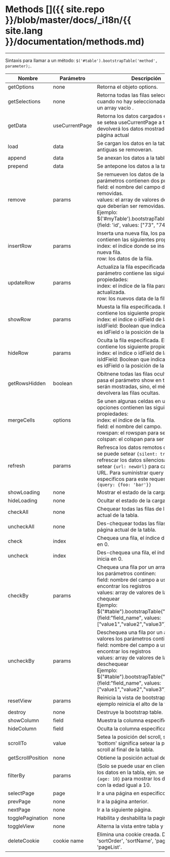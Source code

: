 # Methods []({{ site.repo }}/blob/master/docs/_i18n/{{ site.lang }}/documentation/methods.md)

---

Sintaxis para llamar a un método: `$('#table').bootstrapTable('method', parameter);`.

<table class="table"
       data-toggle="table"
       data-search="true"
       data-show-toggle="true"
       data-show-columns="true"
       data-mobile-responsive="true">
    <thead>
    <tr>
        <th>Nombre</th>
        <th>Parámetro</th>
        <th>Descripción</th>
    </tr>
    </thead>
    <tbody>
    <tr>
        <td>getOptions</td>
        <td>none</td>
        <td>Retorna el objeto options.</td>
    </tr>
    <tr>
        <td>getSelections</td>
        <td>none</td>
        <td>Retorna todas las filas seleccionadas, cuando no hay seleccionadas, se retorna un array vacío .</td>
    </tr>
    <tr>
        <td>getData</td>
        <td>useCurrentPage</td>
        <td>Retorna los datos cargados en la tabla. Si se setea useCurrentPage a true se devolverá los datos mostrados en la página
        actual</td>
    </tr>
    <tr>
        <td>load</td>
        <td>data</td>
        <td>Se cargan los datos en la tabla, las filas antiguas se removeran.</td>
    </tr>
    <tr>
        <td>append</td>
        <td>data</td>
        <td>Se anexan los datos a la tabla.</td>
    </tr>
	<tr>
        <td>prepend</td>
        <td>data</td>
        <td>Se antepone los datos a la tabla.</td>
    </tr>
    <tr>
        <td>remove</td>
        <td>params</td>
        <td>
        Se remueven los datos de la tabla, los parámetros contienen dos propiedades: <br>
        field: el nombre del campo de las filas removidas. <br>
        values: el array de valores de las filas que deberían ser removidas. <br>
        Ejemplo: $('#myTable').bootstrapTable('remove', {field: 'id', values: ["73", "74"]})
        </td>
    </tr>
    <tr>
        <td>insertRow</td>
        <td>params</td>
        <td>
        Inserta una nueva fila, los paeámetros contienen las siguientes propiedades:<br>
        index: el índice donde se insertara la nueva fila.<br>
        row: los datos de la fila.
        </td>
    </tr>
    <tr>
        <td>updateRow</td>
        <td>params</td>
        <td>
        Actualiza la fila especificada, el parámetro contiene las siguientes propiedades: <br>
        index: el índice de la fila para ser actualizada. <br>
        row: los nuevos data de la fila.
        </td>
    </tr>
	<tr>
        <td>showRow</td>
        <td>params</td>
        <td>Muesta la fila especificada. El parámetro contiene los siguiente propiedades: <br>
        index: el indice o idField de la fila.
        isIdField: Boolean que indica si el index es idField o la posición de la fila.</td>
    </tr>
    <tr>
        <td>hideRow</td>
        <td>params</td>
        <td>Oculta la fila especificada. El parámetro contiene los siguiente propiedades: <br>
        index: el indice o idField de la fila.
        isIdField: Boolean que indica si el index es idField o la posición de la fila.</td>
    </tr>
    <tr>
        <td>getRowsHidden</td>
        <td>boolean</td>
        <td>Obitnene todas las filas ocultas si se pasa el parámetro show en true las filas serán mostradas, sino, el método solo
        devolvera las filas ocultas.</td>
    </tr>
    <tr>
        <td>mergeCells</td>
        <td>options</td>
        <td>
        Se unen algunas celdas en una, las opciones contienen las siguientes propiedades: <br>
        index: el índice de la fila. <br>
        field: el nombre del campo.<br>
        rowspan: el rowspan para ser unidas. <br>
        colspan: el colspan para ser unidas.
        </td>
    </tr>
    <tr>
        <td>refresh</td>
        <td>params</td>
        <td>Refresca los datos remotos del servidor, se puede setear <code>{silent: true}</code> para refrescar los datos silenciosamente, y setear <code>{url: newUrl}</code> para cambiar el URL. Para suministrar query params especificos para este request, setear <code>{query: {foo: 'bar'}}</code></td>
    </tr>
    <tr>
        <td>showLoading</td>
        <td>none</td>
        <td>Mostrar el estado de la carga.</td>
    </tr>
    <tr>
        <td>hideLoading</td>
        <td>none</td>
        <td>Ocultar el estado de la carga.</td>
    </tr>
    <tr>
        <td>checkAll</td>
        <td>none</td>
        <td>Chequear todas las filas de la página actual de la tabla.</td>
    </tr>
    <tr>
        <td>uncheckAll</td>
        <td>none</td>
        <td>Des-chequear todas las filas de la página actual de la tabla.</td>
    </tr>
    <tr>
        <td>check</td>
        <td>index</td>
        <td>Chequea una fila, el índice de la fila inicia en 0.</td>
    </tr>
    <tr>
        <td>uncheck</td>
        <td>index</td>
        <td>Des-chequea una fila, el índice de la fila inicia en 0.</td>
    </tr>
	<tr>
        <td>checkBy</td>
        <td>params</td>
        <td>
        Chequea una fila por un array de valores los parámetros continen:<br>
        field: nombre del campo a usar para encontrar los registros<br>
        values: array de valores de las filas por chequear<br>
        Ejemplo: <br>
        $("#table").bootstrapTable("checkBy", {field:"field_name", values:["value1","value2","value3"]})
        </td>
    </tr>
    <tr>
        <td>uncheckBy</td>
        <td>params</td>
        <td>
        Deschequea una fila por un array de valores los parámetros continen:<br>
        field: nombre del campo a usar para encontrar los registros<br>
        values: array de valores de las filas por deschequear<br>
        Ejemplo: <br>
        $("#table").bootstrapTable("uncheckBy", {field:"field_name", values:["value1","value2","value3"]})
        </td>
    </tr>
    <tr>
        <td>resetView</td>
        <td>params</td>
        <td>Reinicia la vista de bootstrap table, por ejemplo reinicia el alto de la tabla.</td>
    </tr>
    <tr>
        <td>destroy</td>
        <td>none</td>
        <td>Destruye la bootstrap table.</td>
    </tr>
    <tr>
        <td>showColumn</td>
        <td>field</td>
        <td>Muestra la columna especificada.</td>
    </tr>
    <tr>
        <td>hideColumn</td>
        <td>field</td>
        <td>Oculta la columna especificada.</td>
    </tr>
    <tr>
        <td>scrollTo</td>
        <td>value</td>
        <td>Setea la posición del scroll, setear 'bottom' significa setear la posición del scroll al final de la tabla.</td>
    </tr>
    <tr>
        <td>getScrollPosition</td>
        <td>none</td>
        <td>Obtiene la posición actual del scroll.</td>
    </tr>
    <tr>
        <td>filterBy</td>
        <td>params</td>
        <td>(Solo se puede usar en client-side)Filtra los datos en la tabla, ejm. se puede filtrar <code>{age: 10}</code> para mostrar los daros solo con la edad igual a 10.</td>
    </tr>
    <tr>
        <td>selectPage</td>
        <td>page</td>
        <td>Ir a una página en especifico.</td>
    </tr>
    <tr>
        <td>prevPage</td>
        <td>none</td>
        <td>Ir a la página anterior.</td>
    </tr>
    <tr>
        <td>nextPage</td>
        <td>none</td>
        <td>Ir a la siguiente página.</td>
    </tr>
	<tr>
        <td>togglePagination</td>
        <td>none</td>
        <td>Habilita y deshabilita la paginación.</td>
    </tr>
    <tr>
        <td>toggleView</td>
        <td>none</td>
        <td>Alterna la vista entre tabla y tarjeta.</td>
    </tr>
	<tr>
        <td>deleteCookie</td>
        <td>cookie name</td>
        <td>Elimina una cookie creada. Debe usar: 'sortOrder', 'sortName', 'pageNumber' o 'pageList'.</td>
    </tr>
    </tbody>
</table>
